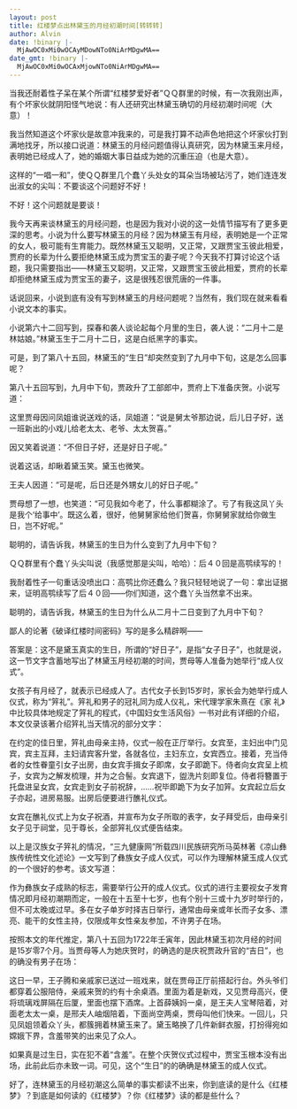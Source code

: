 ```yaml
---
layout: post
title: 红楼梦点出林黛玉的月经初潮时间[转转转]
author: Alvin
date: !binary |-
  MjAwOC0xMi0wOCAyMDowNTo0NiArMDgwMA==
date_gmt: !binary |-
  MjAwOC0xMi0wOCAxMjowNTo0NiArMDgwMA==
---
```

当我还耐着性子呆在某个所谓“红楼梦爱好者”ＱＱ群里的时候，有一次我刚出声，有个坏家伙就阴阳怪气地说：有人还研究出林黛玉确切的月经初潮时间呢（大意）！


我当然知道这个坏家伙是故意冲我来的，可是我打算不动声色地把这个坏家伙打到满地找牙，所以接口说道：林黛玉的月经问题值得认真研究，因为林黛玉来月经，表明她已经成人了，她的婚姻大事日益成为她的沉重压迫（也是大意）。


这样的“一唱一和”，使ＱＱ群里几个蠢丫头处女的耳朵当场被玷污了，她们连连发出淑女的尖叫：不要谈这个问题好不好！


不好！这个问题就是要谈！


我今天再来谈林黛玉的月经问题，也是因为我对小说的这一处情节描写有了更多更深的思考。小说为什么要写林黛玉的月经？因为林黛玉有月经，表明她是一个正常
的女人，极可能有生育能力。既然林黛玉又聪明，又正常，又跟贾宝玉彼此相爱，贾府的长辈为什么要拒绝林黛玉成为贾宝玉的妻子呢？今天我不打算讨论这个话
题，我只需要指出&mdash;&mdash;林黛玉又聪明，又正常，又跟贾宝玉彼此相爱，贾府的长辈却拒绝林黛玉成为贾宝玉的妻子，这是很残忍很荒唐的一件事。


话说回来，小说到底有没有写到林黛玉的月经问题呢？当然有，我们现在就来看看小说文本的事实。


小说第六十二回写到，探春和袭人谈论起每个月里的生日，袭人说：“二月十二是林姑娘。”林黛玉生于二月十二日，这是白纸黑字的事实。


可是，到了第八十五回，林黛玉的“生日”却突然变到了九月中下旬，这是怎么回事呢？


第八十五回写到，九月中下旬，贾政升了工部郎中，贾府上下准备庆贺。小说写道：


这里贾母因问凤姐谁说送戏的话，凤姐道：“说是舅太爷那边说，后儿日子好，送一班新出的小戏儿给老太太、老爷、太太贺喜。”

因又笑着说道：“不但日子好，还是好日子呢。”

说着这话，却瞅着黛玉笑。黛玉也微笑。

王夫人因道：“可是呢，后日还是外甥女儿的好日子呢。”

贾母想了一想，也笑道：“可见我如今老了，什么事都糊涂了。亏了有我这凤丫头是我个&lsquo;给事中&rsquo;。既这么着，很好，他舅舅家给他们贺喜，你舅舅家就给你做生日，岂不好呢。”


聪明的，请告诉我，林黛玉的生日为什么变到了九月中下旬？


ＱＱ群里有个蠢丫头尖叫说（我感觉那是尖叫，哈哈）：后４０回是高鹗续写的！


我耐着性子一句重话没喷出口：高鹗比你还蠢么？我只轻轻地说了一句：拿出证据来，证明高鹗续写了后４０回&mdash;&mdash;你们知道，这个蠢丫头当然拿不出来。


聪明的，请告诉我，林黛玉的生日为什么从二月十二日变到了九月中下旬？


鄙人的论著《破译红楼时间密码》写的是多么精辟啊&mdash;&mdash;


答案是：这不是黛玉真实的生日，所谓的“好日子”，是指“女子日子”，也就是说，这一节文字含蓄地写出了林黛玉月经初潮的时间，贾母等人准备为她举行“成人仪式”。


女孩子有月经了，就表示已经成人了。古代女子长到15岁时，家长会为她举行成人仪式，称为“笄礼”。笄礼和男子的冠礼同为成人仪礼，宋代理学家朱熹在《家
礼》中比较具体地规定了笄礼的程式，《中国妇女生活风俗》一书对此有详细的介绍，本文仅录该著介绍笄礼当天情况的部分文字：


在约定的佳日里，笄礼由母亲主持，仪式一般在正厅举行。女宾至，主妇出中门见宾，宾主互拜，主妇请宾客升堂，各就各位，主妇东立，女宾西立。接着，充当侍
者的女性眷童引女子出房，由女宾手揖女子即席，女子即跪下。侍者向女宾呈上梳子，女宾为之解发梳理，并为之合髻。女宾退下，盥洗片刻即复位。侍者将簪置于
托盘进呈女宾，女宾走到女子前祝辞，……祝毕即跪下为女子加笄。女宾起立后女子亦起，进房易服。出房后便要进行醮礼仪式。


女宾在醮礼仪式上为女子祝酒，并宣布为女子所取的表字，女子拜受后，由母亲引女子见于祠堂，见于尊长，全部笄礼仪式便告结束。


以上是汉族女子笄礼的情况，“三九健康网”所载四川民族研究所马英林著《凉山彝族传统性文化述论》一文写到了彝族女子成人仪式，可以作为理解林黛玉成人仪式的一个很好的参考。该文写道：


作为彝族女子成熟的标志，需要举行公开的成人仪式。仪式的进行主要视女子发育情况即月经初潮期而定，一般在十五至十七岁，也有个别十三或十九岁时举行的，
但不可太晚或过早。多在女子单岁时择吉日举行，通常由母亲或年长而子女多、漂亮、能干的女性主持，仅限成年女性亲友参加，不许男子在场。


按照本文的年代推定，第八十五回为1722年壬寅年，因此林黛玉初次月经的时间是15岁零7个月。当贾母等人为她庆贺时，的确选的是庆祝贾政升官的“吉日”，也的确没有男子在场：


这日一早，王子腾和亲戚家已送过一班戏来，就在贾母正厅前搭起行台。外头爷们都穿着公服陪侍，亲戚来贺的约有十余桌酒。里面为着是新戏，又见贾母高兴，便
将琉璃戏屏隔在后厦，里面也摆下酒席。上首薛姨妈一桌，是王夫人宝琴陪着，对面老太太一桌，是邢夫人岫烟陪着，下面尚空两桌，贾母叫他们快来。一回儿，只
见凤姐领着众丫头，都簇拥着林黛玉来了。黛玉略换了几件新鲜衣服，打扮得宛如嫦娥下界，含羞带笑的出来见了众人。


如果真是过生日，实在犯不着“含羞”。在整个庆贺仪式过程中，贾宝玉根本没有出场，此前此后亦未致一词。可见，这个“生日”的的确确是林黛玉的成人仪式。


好了，连林黛玉的月经初潮这么简单的事实都读不出来，你到底读的是什么《红楼梦》？到底是如何读的《红楼梦》？你《红楼梦》读的都是些什么？
